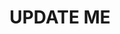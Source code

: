 ---
guid: "5C6A424E-D454-4D5E-B8B7-402DEEC0F7EA"
title: UPDATE ME
description: UPDATE ME
pubDate: "Tue, 7 Nov 2023 18:00:00 -0500"
itunes-explicit: "no"
itunes-episode: UPDATE ME
itunes-episodeType: full

# More info
youtube-full: UPDATE ME
discussion: UPDATE ME

# Timeline
timeline:
  - seconds: 0
    title: Intro

# File information
enclosure-url: "https://media.phor.net/csh/2023-11-07-episode-101.m4a"
enclosure-length: UPDATE ME
enclosure-type: "audio/x-m4a"
itunes-duration: UPDATE ME

# CSH information
badges:
  - type: stayed-to-end
    recipient: fulldecent
  - type: stayed-to-end
    recipient: dtedesco1
---